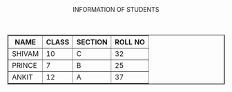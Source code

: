 <html>
<head>
<title> EXAMPLE OF TABLE IN HTML </title>
</head>
<body><center>
<caption> INFORMATION OF STUDENTS </caption> </center> <br> <br>
<table border = "2" align = "center">
<tr>
    <th> NAME </th>
    <th> CLASS </th>
    <th> SECTION </th>
    <th> ROLL NO </th></tr>
 <tr>
<td> SHIVAM</td>
<td> 10 </td>
<td> C </td>
<td> 32 </td></tr>
<tr>
    <td>  PRINCE </td>
    <td> 7</td>
    <td> B</td>
    <td> 25</td></tr>
<tr>
    <td> ANKIT </td>
    <td> 12</td>
    <td> A</td>
    <td> 37</td></tr>
</table>
</body>
</html>

